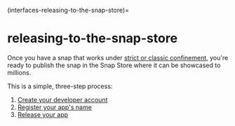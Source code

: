 (interfaces-releasing-to-the-snap-store)=
# releasing-to-the-snap-store

Once you have a snap that works under [strict or classic confinement](/interfaces/choosing-a-security-model), you're ready to publish the snap in the Snap Store where it can be showcased to millions.

This is a simple, three-step process:
1. [Create your developer account](/interfaces/creating-your-developer-account)
2. [Register your app's name](/interfaces/registering-your-app-name)
3. [Release your app](/)

